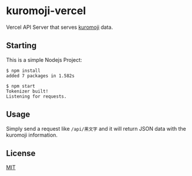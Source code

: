 # kuromoji-vercel

Vercel API Server that serves [kuromoji](https://github.com/takuyaa/kuromoji.js) data.

## Starting

This is a simple Nodejs Project:

```
$ npm install
added 7 packages in 1.582s

$ npm start
Tokenizer built!
Listening for requests.
```

## Usage

Simply send a request like `/api/黒文字` and it will return JSON data with the kuromoji information.

## License
[MIT](./LICENSE)
